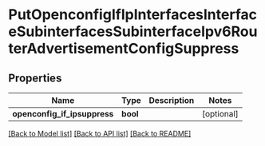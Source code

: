 # PutOpenconfigIfIpInterfacesInterfaceSubinterfacesSubinterfaceIpv6RouterAdvertisementConfigSuppress

## Properties
Name | Type | Description | Notes
------------ | ------------- | ------------- | -------------
**openconfig_if_ipsuppress** | **bool** |  | [optional] 

[[Back to Model list]](../README.md#documentation-for-models) [[Back to API list]](../README.md#documentation-for-api-endpoints) [[Back to README]](../README.md)


